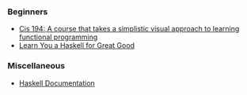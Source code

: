 ### Beginners
- [Cis 194: A course that takes a simplistic visual approach to learning functional programming](http://www.seas.upenn.edu/~cis194/fall16/)
- [Learn You a Haskell for Great Good](http://learnyouahaskell.com/)

### Miscellaneous
- [Haskell Documentation](https://www.haskell.org/documentation)
